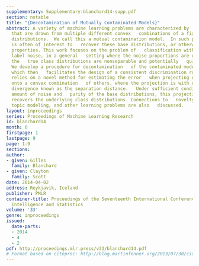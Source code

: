 ```yaml
---
supplementary: Supplementary:blanchard14-supp.pdf
section: notable
title: "{Decontamination of Mutually Contaminated Models}"
abstract: A variety of machine learning problems are characterized by   data sets
  that are drawn from multiple different convex   combinations of a fixed set of base
  distributions.  We call this a mutual contamination model.  In such problems, it
  is often of interest to   recover these base distributions, or otherwise discern   their
  properties. This work focuses on the problem of   classification with multiclass
  label noise, in a general   setting where the noise proportions are unknown and
  the   true class distributions are nonseparable and potentially   quite complex.
  We develop a procedure for decontamination   of the contaminated models from data,
  which then   facilitates the design of a consistent discrimination rule. Our   approach
  relies on a novel method for estimating the error   when projecting one distribution
  onto a convex combination   of others, where the projection is with respect to an   information
  divergence known as the separation distance.   Under sufficient conditions on the
  amount of noise and   purity of the base distributions, this projection procedure   successfully
  recovers the underlying class distributions. Connections to   novelty detection,
  topic modeling, and other learning problems are also   discussed.
layout: inproceedings
series: Proceedings of Machine Learning Research
id: blanchard14
month: 0
firstpage: 1
lastpage: 9
page: 1-9
sections: 
author:
- given: Gilles
  family: Blanchard
- given: Clayton
  family: Scott
date: 2014-04-02
address: Reykjavik, Iceland
publisher: PMLR
container-title: Proceedings of the Seventeenth International Conference on Artificial
  Intelligence and Statistics
volume: '33'
genre: inproceedings
issued:
  date-parts:
  - 2014
  - 4
  - 2
pdf: http://proceedings.mlr.press/v33/blanchard14.pdf
# Format based on citeproc: http://blog.martinfenner.org/2013/07/30/citeproc-yaml-for-bibliographies/
---
```

